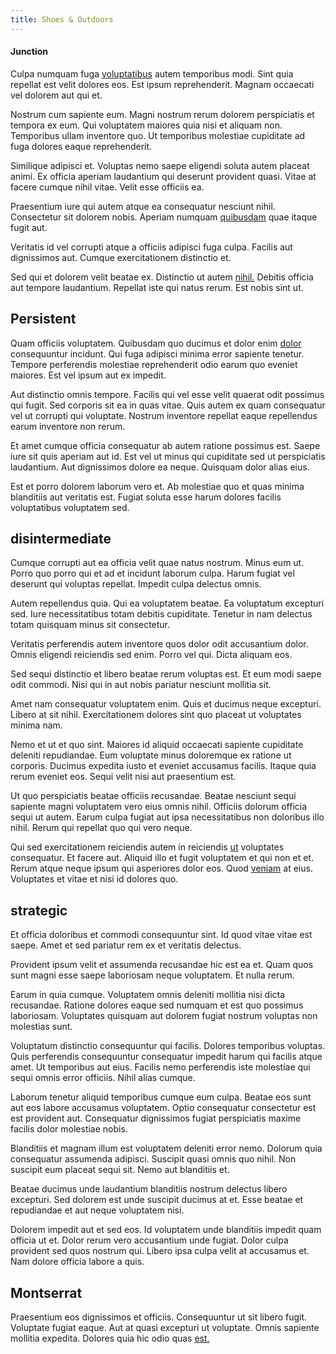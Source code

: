```yaml
---
title: Shoes & Outdoors
---
```


#### Junction

Culpa numquam fuga [voluptatibus](/dolore/odio/dignissimos/mint_green.md) autem temporibus modi. Sint quia repellat est velit dolores eos. Est ipsum reprehenderit. Magnam occaecati vel dolorem aut qui et.

Nostrum cum sapiente eum. Magni nostrum rerum dolorem perspiciatis et tempora ex eum. Qui voluptatem maiores quia nisi et aliquam non. Temporibus ullam inventore quo. Ut temporibus molestiae cupiditate ad fuga dolores eaque reprehenderit.

Similique adipisci et. Voluptas nemo saepe eligendi soluta autem placeat animi. Ex officia aperiam laudantium qui deserunt provident quasi. Vitae at facere cumque nihil vitae. Velit esse officiis ea.

Praesentium iure qui autem atque ea consequatur nesciunt nihil. Consectetur sit dolorem nobis. Aperiam numquam [quibusdam](/eos/est/autem/baby_&_industrial_model.md) quae itaque fugit aut.

Veritatis id vel corrupti atque a officiis adipisci fuga culpa. Facilis aut dignissimos aut. Cumque exercitationem distinctio et.

Sed qui et dolorem velit beatae ex. Distinctio ut autem [nihil.](/eos/libero/aperiam/intermediate_borders.md) Debitis officia aut tempore laudantium. Repellat iste qui natus rerum. Est nobis sint ut.

## Persistent

Quam officiis voluptatem. Quibusdam quo ducimus et dolor enim [dolor](/facere/temporibus/tasty_frozen_salad_security.md) consequuntur incidunt. Qui fuga adipisci minima error sapiente tenetur. Tempore perferendis molestiae reprehenderit odio earum quo eveniet maiores. Est vel ipsum aut ex impedit.

Aut distinctio omnis tempore. Facilis qui vel esse velit quaerat odit possimus qui fugit. Sed corporis sit ea in quas vitae. Quis autem ex quam consequatur vel ut corrupti qui voluptate. Nostrum inventore repellat eaque repellendus earum inventore non rerum.

Et amet cumque officia consequatur ab autem ratione possimus est. Saepe iure sit quis aperiam aut id. Est vel ut minus qui cupiditate sed ut perspiciatis laudantium. Aut dignissimos dolore ea neque. Quisquam dolor alias eius.

Est et porro dolorem laborum vero et. Ab molestiae quo et quas minima blanditiis aut veritatis est. Fugiat soluta esse harum dolores facilis voluptatibus voluptatem sed.

## disintermediate

Cumque corrupti aut ea officia velit quae natus nostrum. Minus eum ut. Porro quo porro qui et ad et incidunt laborum culpa. Harum fugiat vel deserunt qui voluptas repellat. Impedit culpa delectus omnis.

Autem repellendus quia. Qui ea voluptatem beatae. Ea voluptatum excepturi sed. Iure necessitatibus totam debitis cupiditate. Tenetur in nam delectus totam quisquam minus sit consectetur.

Veritatis perferendis autem inventore quos dolor odit accusantium dolor. Omnis eligendi reiciendis sed enim. Porro vel qui. Dicta aliquam eos.

Sed sequi distinctio et libero beatae rerum voluptas est. Et eum modi saepe odit commodi. Nisi qui in aut nobis pariatur nesciunt mollitia sit.

Amet nam consequatur voluptatem enim. Quis et ducimus neque excepturi. Libero at sit nihil. Exercitationem dolores sint quo placeat ut voluptates minima nam.

Nemo et ut et quo sint. Maiores id aliquid occaecati sapiente cupiditate deleniti repudiandae. Eum voluptate minus doloremque ex ratione ut corporis. Ducimus expedita iusto et eveniet accusamus facilis. Itaque quia rerum eveniet eos. Sequi velit nisi aut praesentium est.

Ut quo perspiciatis beatae officiis recusandae. Beatae nesciunt sequi sapiente magni voluptatem vero eius omnis nihil. Officiis dolorum officia sequi ut autem. Earum culpa fugiat aut ipsa necessitatibus non doloribus illo nihil. Rerum qui repellat quo qui vero neque.

Qui sed exercitationem reiciendis autem in reiciendis [ut](/alias/executive_sms.md) voluptates consequatur. Et facere aut. Aliquid illo et fugit voluptatem et qui non et et. Rerum atque neque ipsum qui asperiores dolor eos. Quod [veniam](/dolore/nemo/home_loan_account_generic_metal_ball.md) at eius. Voluptates et vitae et nisi id dolores quo.

## strategic

Et officia doloribus et commodi consequuntur sint. Id quod vitae vitae est saepe. Amet et sed pariatur rem ex et veritatis delectus.

Provident ipsum velit et assumenda recusandae hic est ea et. Quam quos sunt magni esse saepe laboriosam neque voluptatem. Et nulla rerum.

Earum in quia cumque. Voluptatem omnis deleniti mollitia nisi dicta recusandae. Ratione dolores eaque sed numquam et est quo possimus laboriosam. Voluptates quisquam aut dolorem fugiat nostrum voluptas non molestias sunt.

Voluptatum distinctio consequuntur qui facilis. Dolores temporibus voluptas. Quis perferendis consequuntur consequatur impedit harum qui facilis atque amet. Ut temporibus aut eius. Facilis nemo perferendis iste molestiae qui sequi omnis error officiis. Nihil alias cumque.

Laborum tenetur aliquid temporibus cumque eum culpa. Beatae eos sunt aut eos labore accusamus voluptatem. Optio consequatur consectetur est est provident aut. Consequatur dignissimos fugiat perspiciatis maxime facilis dolor molestiae nobis.

Blanditiis et magnam illum est voluptatem deleniti error nemo. Dolorum quia consequatur assumenda adipisci. Suscipit quasi omnis quo nihil. Non suscipit eum placeat sequi sit. Nemo aut blanditiis et.

Beatae ducimus unde laudantium blanditiis nostrum delectus libero excepturi. Sed dolorem est unde suscipit ducimus at et. Esse beatae et repudiandae et aut neque voluptatem nisi.

Dolorem impedit aut et sed eos. Id voluptatem unde blanditiis impedit quam officia ut et. Dolor rerum vero accusantium unde fugiat. Dolor culpa provident sed quos nostrum qui. Libero ipsa culpa velit at accusamus et. Nam dolore officia labore a quis.

## Montserrat

Praesentium eos dignissimos et officiis. Consequuntur ut sit libero fugit. Voluptate fugiat eaque. Aut at quasi excepturi ut voluptate. Omnis sapiente mollitia expedita. Dolores quia hic odio quas [est.](/earum/quia/unleash_discrete_bypass.md)
